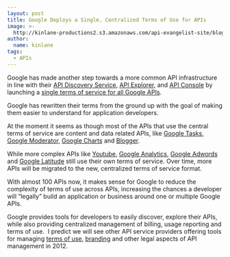```yaml
---
layout: post
title: Google Deploys a Single, Centralized Terms of Use for APIs
image: >-
  http://kinlane-productions2.s3.amazonaws.com/api-evangelist-site/blog/google-logo-legal-600.jpg
author:
  name: kinlane
tags:
  - APIs
---
```

Google has made another step towards a more common API infrastructure in line with their [API Discovery Service](http://apievangelist.com/2011/05/21/google-apis-discovery-service/ "API Discovery Service"), [API Explorer](http://apievangelist.com/2011/03/08/google-api-explorer/ "Google API Explorer"), and [API Console](http://apievangelist.com/2011/05/21/google-apis-console/ "Google API Console") by launching a [single terms of service for all Google APIs](http://code.google.com/apis/terms/index.html).

Google has rewritten their terms from the ground up with the goal of making them easier to understand for application developers.

At the moment it seems as though most of the APIs that use the central terms of service are content and data related APIs, like [Google Tasks](http://code.google.com/apis/tasks/terms.html "Google Tasks"), [Google Moderator](http://code.google.com/apis/moderator/terms.html "Google Moderator"), [Google Charts](http://code.google.com/apis/chart/terms.html "Google Charts") and [Blogger](http://code.google.com/apis/blogger/terms.html "Blogger").

While more complex APIs like [Youtube](http://code.google.com/apis/youtube/terms.html "Youtube Terms of Service"), [Google Analytics](http://www.google.com/analytics/tos.html "Google Analytics"), [Google Adwords](http://code.google.com/apis/adwords/docs/terms.html "Google Adwords Terms of Service") and [Google Latitude](http://code.google.com/apis/latitude/terms.html "Google Latitude") still use their own terms of service. Over time, more APIs will be migrated to the new, centralized terms of service format. 

With almost 100 APIs now, it makes sense for Google to reduce the complexity of terms of use across APIs, increasing the chances a developer will “legally” build an application or business around one or multiple Google APIs. 

Google provides tools for developers to easily discover, explore their APIs, while also providing centralized management of billing, usage reporting and terms of use.  I predict we will see other API service providers offering tools for managing [terms of use](http://apievangelist.com/buildingblocks/terms_of_use__conditions.php "terms of use"), [branding](http://apievangelist.com/buildingblocks/branding.php "branding") and other legal aspects of API management in 2012.